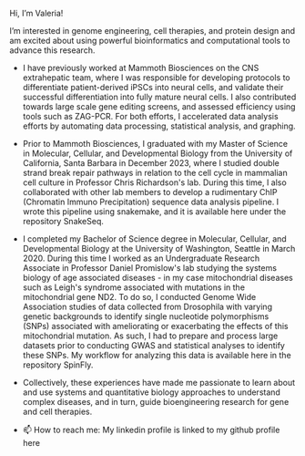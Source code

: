 Hi, I’m Valeria!

I’m interested in genome engineering, cell therapies, and protein design and am excited about using powerful bioinformatics and computational tools to advance this research.
- I have previously worked at Mammoth Biosciences on the CNS extrahepatic team, where I was responsible for developing protocols to differentiate patient-derived iPSCs into neural cells, and validate their successful differentiation into fully mature neural cells. I also contributed towards large scale gene editing screens, and assessed efficiency using tools such as ZAG-PCR. For both efforts, I accelerated data analysis efforts by automating data processing, statistical analysis, and graphing.
- Prior to Mammoth Biosciences, I graduated with my Master of Science in Molecular, Cellular, and Developmental Biology from the University of California, Santa Barbara in December 2023, where I studied double strand break repair pathways in relation to the cell cycle in mammalian cell culture in Professor Chris Richardson's lab. During this time, I also collaborated with other lab members to develop a rudimentary ChIP (Chromatin Immuno Precipitation) sequence data analysis pipeline. I wrote this pipeline using snakemake, and it is available here under the repository SnakeSeq.
- I completed my Bachelor of Science degree in Molecular, Cellular, and Developmental Biology at the University of Washington, Seattle in March 2020. During this time
  I worked as an Undergraduate Research Associate in Professor Daniel Promislow's lab studying the systems biology of age associated diseases - in my case mitochondrial diseases such as
  Leigh's syndrome associated with mutations in the mitochondrial gene ND2. To do so, I conducted Genome Wide Association studies of data collected from Drosophila with varying
  genetic backgrounds to identify single nucleotide polymorphisms (SNPs) associated with ameliorating or exacerbating the effects of this mitochondrial mutation. As such, I had
  to prepare and process large datasets prior to conducting GWAS and statistical analyses to identify these SNPs. My workflow for analyzing this data is available here in the
  repository SpinFly. 

- Collectively, these experiences have made me passionate to learn about and use systems and quantitative biology approaches to understand complex diseases, and in turn, guide bioengineering research for gene and cell therapies.
- 📫 How to reach me: My linkedin profile is linked to my github profile here

<!---
vaizen360/vaizen360 is a ✨ special ✨ repository because its `README.md` (this file) appears on your GitHub profile.
You can click the Preview link to take a look at your changes.
--->
